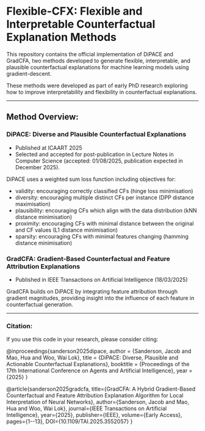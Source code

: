 # Flexible-CFX: Flexible and Interpretable Counterfactual Explanation Methods

This repository contains the official implementation of DiPACE and GradCFA, two methods developed to generate flexible, interpretable, and plausible counterfactual explanations for machine learning models using gradient-descent.

These methods were developed as part of early PhD research exploring how to improve interpretability and flexibility in counterfactual explanations.

---

## Method Overview:

### DiPACE: Diverse and Plausible Counterfactual Explanations

- Published at ICAART 2025
- Selected and accepted for post-publication in Lecture Notes in Computer Science (accepted: 01/08/2025, publication expected in December 2025).

DiPACE uses a weighted sum loss function including objectives for:
- validity: encouraging correctly classified CFs (hinge loss minimisation)
- diversity: encouraging multiple distinct CFs per instance (DPP distance maximisation)
- plausibility: encouraging CFs which align with the data distribution (kNN distance minimisation)
- proximity: encouraging CFs with minimal distance between the original and CF values (L1 distance minimisation)
- sparsity: encouraging CFs with minimal features changing (hamming distance minimisation)


### GradCFA: Gradient-Based Counterfactual and Feature Attribution Explanations

- Published in IEEE Transactions on Artificial Intelligence (18/03/2025)

GradCFA builds on DiPACE by integrating feature attribution through gradient magnitudes, providing insight into the influence of each feature in counterfactual generation.

---

### Citation:

If you use this code in your research, please consider citing:

@inproceedings{sanderson2025dipace,
    author = {Sanderson, Jacob and Mao, Hua and Woo, Wai Lok},
    title = {DiPACE: Diverse, Plausible and Actionable Counterfactual Explanations},
    booktitle = {Proceedings of the 17th International Conference on Agents and Artificial Intelligence},
    year = {2025}
}

@article{sanderson2025gradcfa,
  title={GradCFA: A Hybrid Gradient-Based Counterfactual and Feature Attribution Explanation Algorithm for Local Interpretation of Neural Networks},
  author={Sanderson, Jacob and Mao, Hua and Woo, Wai Lok},
  journal={IEEE Transactions on Artificial Intelligence},
  year={2025},
  publisher={IEEE},
  volume={Early Access},
  pages={1--13},
  DOI={10.1109/TAI.2025.3552057}
}
